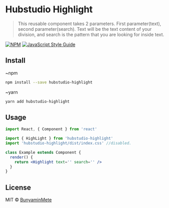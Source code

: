 # Hubstudio Highlight

> This reusable component takes 2 parameters. First parameter(text), second parameter(search). Text will be the text content of your division, and search is the pattern that you are looking for inside text.

[![NPM](https://img.shields.io/npm/v/hubstudio-highlight.svg)](https://www.npmjs.com/package/hubstudio-highlight) [![JavaScript Style Guide](https://img.shields.io/badge/code_style-standard-brightgreen.svg)](https://standardjs.com)

## Install


~npm
```bash
npm install --save hubstudio-highlight
```

~yarn
```bash
yarn add hubstudio-highlight
```

## Usage

```jsx
import React, { Component } from 'react'

import { HighLight } from 'hubstudio-highlight'
import 'hubstudio-highlight/dist/index.css' //disabled.

class Example extends Component {
  render() {
    return <Highlight text='' search='' />
  }
}
```

## License

MIT © [BunyaminMete](https://github.com/BunyaminMete)
